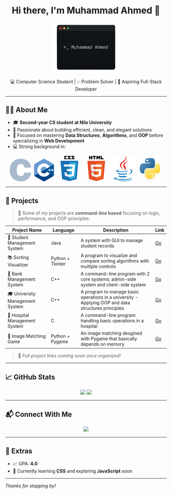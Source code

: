 <h1 align="center">Hi there, I'm Muhammad Ahmed 👋</h1>
<div align="center">
<img src="https://raw.githubusercontent.com/Muhammad-Ahmed-GH/Muhammad-Ahmed-GH/main/GitHub_Picture.png" width="40%">
</div>
<p align="center">
  💻 Computer Science Student | 💡 Problem Solver | 🚀 Aspiring Full-Stack Developer
</p>

---

## 🧑‍💻 About Me

- 🎓 **Second-year CS student at Nile University**
- 🏅 Passionate about building efficient, clean, and elegant solutions
- 🧠 Focused on mastering **Data Structures**, **Algorithms**, and **OOP** before specializing in **Web Development**
- 💻 Strong background in:  

<p align="center"> <a href="https://www.cprogramming.com/" target="_blank" rel="noreferrer"><img src="https://raw.githubusercontent.com/devicons/devicon/master/icons/c/c-original.svg" alt="c" width="70" height="70"/></a> <a href="https://www.w3schools.com/cpp/" target="_blank" rel="noreferrer"><img src="https://raw.githubusercontent.com/devicons/devicon/master/icons/cplusplus/cplusplus-original.svg" alt="cplusplus" width="70" height="70"/></a> <a href="https://www.w3schools.com/css/" target="_blank" rel="noreferrer"><img src="https://raw.githubusercontent.com/devicons/devicon/master/icons/css3/css3-original-wordmark.svg" alt="css3" width="80" height="80"/></a> <a href="https://www.w3.org/html/" target="_blank" rel="noreferrer"><img src="https://raw.githubusercontent.com/devicons/devicon/master/icons/html5/html5-original-wordmark.svg" alt="html5" width="80" height="80"/></a> <a href="https://www.java.com" target="_blank" rel="noreferrer"><img src="https://raw.githubusercontent.com/devicons/devicon/master/icons/java/java-original.svg" alt="java" width="80" height="80"/></a> <a href="https://www.python.org" target="_blank" rel="noreferrer"><img src="https://raw.githubusercontent.com/devicons/devicon/master/icons/python/python-original.svg" alt="python" width="80" height="80"/></a> </p>

  <!-- ![C++](https://img.shields.io/badge/C++-FF0000?style=round-square&logo=c%2B%2B&logoColor=white)
  ![Python](https://img.shields.io/badge/Python-0ABAB5?style=round-square&logo=python&logoColor=white)
  ![Java](https://img.shields.io/badge/Java-ED8B00?style=round-square&logo=java&logoColor=white)
  ![C](https://img.shields.io/badge/C-4E71FF?style=round-square&logo=c&logoColor=white)
  ![HTML5](https://img.shields.io/badge/HTML5-E34F26?style=round-square&logo=html5&logoColor=white)
  ![CSS3](https://img.shields.io/badge/CSS3-4E71FF?style=round-square&logo=css3&logoColor=white)
  -->
---

## 🚀 Projects

> 🔧 Some of my projects are **command-line based** focusing on logic, performance, and OOP principles.

| Project Name | Language | Description | Link |
|--------------|----------|-------------|------|
| 🧾 Student Management System | Java | A system with GUI to manage student records | <a href="https://github.com/Muhammad-Ahmed-GH/Student_Record_Management_System_Java">Go</a> |
| 📚 Sorting Visualizer | Python + Tkinter | A program to visualize and compare sorting algorithms with multiple controls | <a href="https://github.com/Muhammad-Ahmed-GH/Sorting_Visualization_Python">Go</a> |
| 🏦 Bank Management System | C++ | A command-line program with 2 core systems: admin-side system and client-side system | <a href="https://github.com/Muhammad-Ahmed-GH/Bank_Management_System_Cpp">Go</a> |
| 🎓 University Management System | C++ | A program to manage basic operations in a university - Applying OOP and data structures principles | <a href="https://github.com/Muhammad-Ahmed-GH/University_Management_System_Cpp">Go</a> |
| 🏥 Hospital Management System | C | A command-line program handling basic operations in a hospital | <a href="https://github.com/Muhammad-Ahmed-GH/Hospital_Management_System_C">Go</a> |
| 🧩 Image Matching Game | Python + Pygame | An image matching desgined with Pygame that basically depends on memory | <a href="https://github.com/Muhammad-Ahmed-GH/Image_Matching_Game_Python">Go</a> |

> 🔗 *Full project links coming soon once organized!*

---

## 📈 GitHub Stats

<p align="center">
  <img src="https://github-readme-stats.vercel.app/api?username=muhammad-ahmed-gh&show_icons=true&theme=tokyonight" height="165"/>
  <img src="https://github-readme-stats.vercel.app/api/top-langs/?username=muhammad-ahmed-gh&layout=compact&theme=tokyonight" height="165"/>
</p>

---

## 📬 Connect With Me

<p align="center">
  <a href="https://linkedin.com/in/muhammad-ahmed-nu" target="_blank">
    <img src="https://img.shields.io/badge/LinkedIn-blue?style=for-the-badge&logo=linkedin&logoColor=white"/>
  </a>
</p>

---

## 📌 Extras

- 📈 GPA: **4.0**
- 🌱 Currently learning **CSS** and exploring **JavaScript** soon

---

*Thanks for stopping by!*
